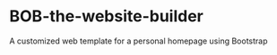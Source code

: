 BOB-the-website-builder
=======================

A customized web template for a personal homepage using Bootstrap
